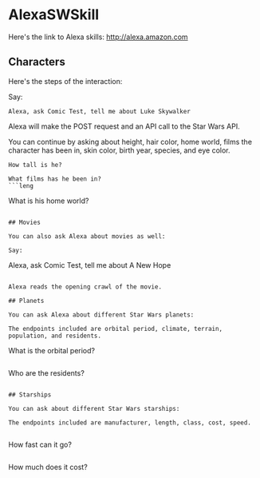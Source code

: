 # AlexaSWSkill

Here's the link to Alexa skills: <http://alexa.amazon.com>

## Characters

Here's the steps of the interaction:

Say: 

```
Alexa, ask Comic Test, tell me about Luke Skywalker
```

Alexa will make the POST request and an API call to the Star Wars API. 

You can continue by asking about height, hair color, home world, films the character has been in, skin color, birth year, species, and eye color. 

```
How tall is he?
```

```
What films has he been in?
```leng

```
What is his home world?
```

## Movies

You can also ask Alexa about movies as well:

Say: 

```
Alexa, ask Comic Test, tell me about A New Hope
```

Alexa reads the opening crawl of the movie. 

## Planets

You can ask Alexa about different Star Wars planets:

The endpoints included are orbital period, climate, terrain, population, and residents. 

```
What is the orbital period?
```

```
Who are the residents?
```

## Starships

You can ask about different Star Wars starships:

The endpoints included are manufacturer, length, class, cost, speed.


``` 
How fast can it go?
```

```
How much does it cost?
```

